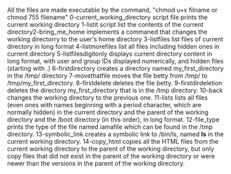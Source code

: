 All the files are made executable by the command, "chmod u+x filname or chmod 755 filename"
0-current_working_directory script file prints the current working directory
1-listit script list the contents of the current directory2-bring_me_home implements a commaned that changes the working directorry to the user's home directory
3-listfiles list files of current directory in long format
4-listmorefiles list all files including hidden ones in current directory
5-listfilesdigitonly displays current directory content in long format, with user and group IDs displayed numerically, and hidden files (starting with .)
6-firstdirectory creates a directory named my_first_directory in the /tmp/ directory
7-movethatfile moves the file betty from /tmp/ to /tmp/my_first_directory.
8-firstdelete deletes the file betty.
9-firstdirdeletion deletes the directory my_first_directory that is in the /tmp directory.
10-back changes the working directory to the previous one.
11-lists lists all files (even ones with names beginning with a period character, which are normally hidden) in the current directory and the parent of the working directory and the /boot directory (in this order), in long format.
12-file_type prints the type of the file named iamafile which can be found in the /tmp directory.
13-symbolic_link creates a symbolic link to /bin/ls, named __ls__ in the current working directory.
14-copy_html copies all the HTML files from the current working directory to the parent of the working directory, but only copy files that did not exist in the parent of the working directory or were newer than the versions in the parent of the working directory.